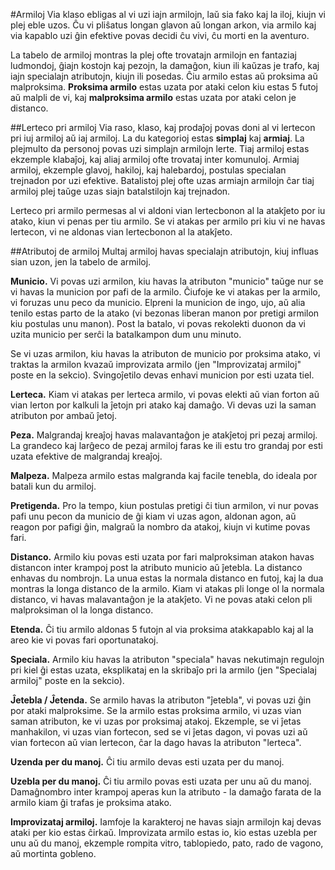 #Armiloj
Via klaso ebligas al vi uzi iajn armilojn, laŭ sia fako kaj la iloj, kiujn vi plej eble uzos. Ĉu vi pliŝatus longan glavon aŭ longan arkon, via armilo kaj via kapablo uzi ĝin efektive povas decidi ĉu vivi, ĉu morti en la aventuro.

La tabelo de armiloj montras la plej ofte trovatajn armilojn en fantaziaj ludmondoj, ĝiajn kostojn kaj pezojn, la damaĝon, kiun ili kaŭzas je trafo, kaj iajn specialajn atributojn, kiujn ili posedas. Ĉiu armilo estas aŭ proksima aŭ malproksima. **Proksima armilo** estas uzata por ataki celon kiu estas 5 futoj aŭ malpli de vi, kaj **malproksima armilo** estas uzata por ataki celon je distanco.

##Lerteco pri armiloj
Via raso, klaso, kaj prodaĵoj povas doni al vi lertecon pri iuj armiloj aŭ iaj armiloj. La du kategorioj estas **simplaj** kaj **armiaj**. La plejmulto da personoj povas uzi simplajn armilojn lerte. Tiaj armiloj estas ekzemple klabaĵoj, kaj aliaj armiloj ofte trovataj inter komunuloj. Armiaj armiloj, ekzemple glavoj, hakiloj,  kaj halebardoj, postulas specialan trejnadon por uzi efektive. Batalistoj plej ofte uzas armiajn armilojn ĉar tiaj armiloj plej taŭge uzas siajn batalstilojn kaj trejnadon.

Lerteco pri armilo permesas al vi aldoni vian lertecbonon al la atakĵeto por iu atako, kiun vi penas per tiu armilo. Se vi atakas per armilo pri kiu vi ne havas lertecon, vi ne aldonas vian lertecbonon al la atakĵeto.

##Atributoj de armiloj
Multaj armiloj havas specialajn atributojn, kiuj influas sian uzon, jen la tabelo de armiloj.

**__Municio.__** Vi povas uzi armilon, kiu havas la atributon "municio" taŭge nur se vi havas la municion por pafi de la armilo. Ĉiufoje ke vi atakas per la armilo, vi foruzas unu peco da municio. Elpreni la municion de ingo, ujo, aŭ alia tenilo estas parto de la atako (vi bezonas liberan manon por pretigi armilon kiu postulas unu manon). Post la batalo, vi povas rekolekti duonon da vi uzita municio per serĉi la batalkampon dum unu minuto.

Se vi uzas armilon, kiu havas la atributon de municio por proksima atako, vi traktas la armilon kvazaŭ improvizata armilo (jen "Improvizataj armiloj" poste en la sekcio). Svingoĵetilo devas enhavi municion por esti uzata tiel.

**__Lerteca.__** Kiam vi atakas per lerteca armilo, vi povas elekti aŭ vian forton aŭ vian lerton por kalkuli la ĵetojn pri atako kaj damaĝo. Vi devas uzi la saman atributon por ambaŭ ĵetoj.

**__Peza.__** Malgrandaj kreaĵoj havas malavantaĝon je atakĵetoj pri pezaj armiloj. La grandeco kaj larĝeco de pezaj armiloj faras ke ili estu tro grandaj por esti uzata efektive de malgrandaj kreaĵoj.

**__Malpeza.__** Malpeza armilo estas malgranda kaj facile tenebla, do ideala por batali kun du armiloj.

**__Pretigenda.__** Pro la tempo, kiun postulas pretigi ĉi tiun armilon, vi nur povas pafi unu pecon da municio de ĝi kiam vi uzas agon, aldonan agon, aŭ reagon por pafigi ĝin, malgraŭ la nombro da atakoj, kiujn vi kutime povas fari.

**__Distanco.__** Armilo kiu povas esti uzata por fari malproksiman atakon havas distancon inter krampoj post la atributo municio aŭ ĵetebla. La distanco enhavas du nombrojn. La unua estas la normala distanco en futoj, kaj la dua montras la longa distanco de la armilo. Kiam vi atakas pli longe ol la normala distanco, vi havas malavantaĝon je la atakĵeto. Vi ne povas ataki celon pli malproksiman ol la longa distanco.

**__Etenda.__** Ĉi tiu armilo aldonas 5 futojn al via proksima atakkapablo kaj al la areo kie vi povas fari oportunatakoj.

**__Speciala.__** Armilo kiu havas la atributon "speciala" havas nekutimajn regulojn pri kiel ĝi estas uzata, eksplikataj en la skribaĵo pri la armilo (jen "Specialaj armiloj" poste en la sekcio).

**__Ĵetebla / Ĵetenda.__** Se armilo havas la atributon "ĵetebla", vi povas uzi ĝin por ataki malproksime. Se la armilo estas proksima armilo, vi uzas vian saman atributon, ke vi uzas por proksimaj atakoj. Ekzemple, se vi ĵetas manhakilon, vi uzas vian fortecon, sed se vi ĵetas dagon, vi povas uzi aŭ vian fortecon aŭ vian lertecon, ĉar la dago havas la atributon "lerteca".

**__Uzenda per du manoj.__** Ĉi tiu armilo devas esti uzata per du manoj.

**__Uzebla per du manoj.__** Ĉi tiu armilo povas esti uzata per unu aŭ du manoj. Damaĝnombro inter krampoj aperas kun la atributo - la damaĝo farata de la armilo kiam ĝi trafas je proksima atako.

**__Improvizataj armiloj.__** Iamfoje la karakteroj ne havas siajn armilojn kaj devas ataki per kio estas ĉirkaŭ. Improvizata armilo estas io, kio estas uzebla per unu aŭ du manoj, ekzemple rompita vitro, tablopiedo, pato, rado de vagono, aŭ mortinta gobleno.


